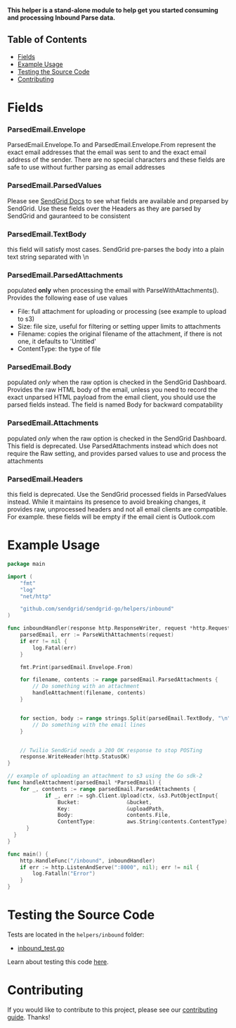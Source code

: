 **This helper is a stand-alone module to help get you started consuming and processing Inbound Parse data.**

## Table of Contents

* [Fields](#fields)
* [Example Usage](#example-usage)
* [Testing the Source Code](#testing)
* [Contributing](#contributing)

# Fields

### ParsedEmail.Envelope
  ParsedEmail.Envelope.To and ParsedEmail.Envelope.From represent the exact email addresses that the email was sent to and the exact email address of the sender. There are no special characters and these fields are safe to use without further parsing as email addresses

### ParsedEmail.ParsedValues
  Please see [SendGrid Docs](https://docs.sendgrid.com/for-developers/parsing-email/setting-up-the-inbound-parse-webhook) to see what fields are available and preparsed by SendGrid. Use these fields over the Headers as they are parsed by SendGrid and gauranteed to be consistent

### ParsedEmail.TextBody
  this field will satisfy  most cases. SendGrid pre-parses the body into a plain text string separated with \n

### ParsedEmail.ParsedAttachments
  populated **only** when processing the email with ParseWithAttachments(). Provides the following ease of use values
  - File: full attachment for uploading or processing (see example to upload to s3)
  - Size: file size, useful for filtering or setting upper limits to attachments
  - Filename: copies the original filename of the attachment, if there is not one, it defaults to 'Untitled'
  - ContentType: the type of file

### ParsedEmail.Body
  populated *only* when the raw option is checked in the SendGrid Dashboard. Provides the raw HTML body of the email, unless you need to record the exact unparsed HTML payload from the email client, you should use the parsed fields instead. The field is named Body for backward compatability

### ParsedEmail.Attachments
  populated *only* when the raw option is checked in the SendGrid Dashboard. This field is deprecated. Use ParsedAttachments instead which does not require the Raw setting, and provides parsed values to use and process the attachments

### ParsedEmail.Headers
  this field is deprecated. Use the SendGrid processed fields in ParsedValues instead. While it maintains its presence to avoid breaking changes, it provides raw, unprocessed headers and not all email clients are compatible. For example. these fields will be empty if the email cient is Outlook.com


# Example Usage

```go
package main

import (
	"fmt"
	"log"
	"net/http"

	"github.com/sendgrid/sendgrid-go/helpers/inbound"
)

func inboundHandler(response http.ResponseWriter, request *http.Request) {
	parsedEmail, err := ParseWithAttachments(request)
	if err != nil {
		log.Fatal(err)
	}

	fmt.Print(parsedEmail.Envelope.From)

	for filename, contents := range parsedEmail.ParsedAttachments {
		// Do something with an attachment
		handleAttachment(filename, contents)
	}


	for section, body := range strings.Split(parsedEmail.TextBody, "\n") {
		// Do something with the email lines
	}


	// Twilio SendGrid needs a 200 OK response to stop POSTing
	response.WriteHeader(http.StatusOK)
}

// example of uploading an attachment to s3 using the Go sdk-2
func handleAttachment(parsedEmail *ParsedEmail) {
	for _, contents := range parsedEmail.ParsedAttachments {
			if _, err := sgh.Client.Upload(ctx, &s3.PutObjectInput{
				Bucket:               &bucket,
				Key:                  &uploadPath,
				Body:                 contents.File,
				ContentType:          aws.String(contents.ContentType),
      }
  }
}

func main() {
	http.HandleFunc("/inbound", inboundHandler)
	if err := http.ListenAndServe(":8000", nil); err != nil {
		log.Fatalln("Error")
	}
}
```

<a name="testing"></a>
# Testing the Source Code

Tests are located in the `helpers/inbound` folder:

- [inbound_test.go](inbound_test.go)

Learn about testing this code [here](../../CONTRIBUTING.md#testing).

<a name="contributing"></a>
# Contributing

If you would like to contribute to this project, please see our [contributing guide](../../CONTRIBUTING.md). Thanks!
